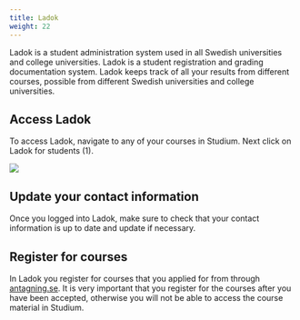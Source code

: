 ```yaml
---
title: Ladok
weight: 22
---
```


Ladok is a student administration system used in all Swedish universities and
college universities. Ladok is a student registration and grading documentation
system. Ladok keeps track of all your results from different courses, possible from
different Swedish universities and college universities. 

## Access Ladok

To access Ladok, navigate to any of your courses in Studium. Next click on Ladok
for students (1). 

![](/images/studenttjanster/ladok/eng-studium-ladok.png?width=444px)

## Update your contact information

Once you logged into Ladok, make sure to check that your contact information is
up to date and update if necessary. 

## Register for courses

In Ladok you register for courses that you applied for from 
through [antagning.se](https://www.antagning.se/). It is
very important that you register for the courses after you have been accepted,
otherwise you will not be able to access the course material in Studium. 

